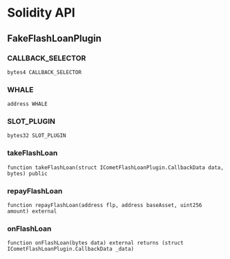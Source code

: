 # Solidity API

## FakeFlashLoanPlugin

### CALLBACK_SELECTOR

```solidity
bytes4 CALLBACK_SELECTOR
```

### WHALE

```solidity
address WHALE
```

### SLOT_PLUGIN

```solidity
bytes32 SLOT_PLUGIN
```

### takeFlashLoan

```solidity
function takeFlashLoan(struct ICometFlashLoanPlugin.CallbackData data, bytes) public
```

### repayFlashLoan

```solidity
function repayFlashLoan(address flp, address baseAsset, uint256 amount) external
```

### onFlashLoan

```solidity
function onFlashLoan(bytes data) external returns (struct ICometFlashLoanPlugin.CallbackData _data)
```

